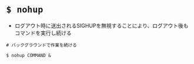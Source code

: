 # `$ nohup`
- ログアウト時に送出されるSIGHUPを無視することにより、ログアウト後もコマンドを実行し続ける

```
# バックグラウンドで作業を続ける

$ nohup COMMAND &
```
